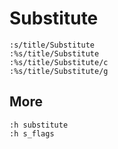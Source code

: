 # Substitute

    :s/title/Substitute
    :%s/title/Substitute
    :%s/title/Substitute/c
    :%s/title/Substitute/g

## More

    :h substitute
    :h s_flags

